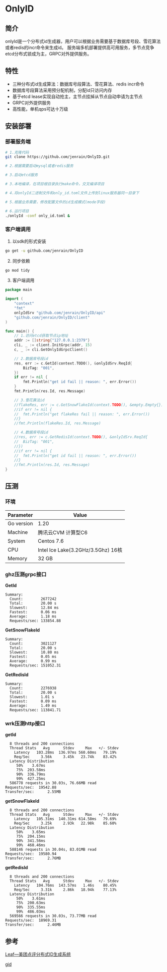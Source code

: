 # OnlyID

## 简介

onlyId是一个分布式id生成器，用户可以根据业务需要基于数据库号段、雪花算法或者redis的incr命令来生成id。
服务端多机部署提供高可用服务，多节点竞争etcd分布式锁成为主，GRPC对外提供服务。

## 特性

- 三种分布式id生成算法：数据库号段算法、雪花算法、redis incr命令
- 数据库号段算法采用预分配机制，分配id只访问内存
- 基于etcd lease实现自动抢主，主节点挂掉从节点自动申请为主节点
- GRPC对外提供服务
- 高性能，单机qps可达十万级

## 安装部署

### 部署服务端

```bash
# 1.克隆代码
git clone https://github.com/jenrain/OnlyID.git

# 2.根据需要启动mysql或者redis服务

# 3.启动etcd服务

# 3.本地编译，在项目根目录执行make命令，交叉编译项目

# 4.将onlyId二进制文件和only_id.toml文件上传到linux服务器同一目录下

# 5.根据业务需要，修改配置文件的id生成模式(mode字段)

# 6.运行项目
./onlyId -conf only_id.toml &
```

### 客户端调用

1. 以sdk的形式安装
```bash
go get -u github.com/jenrain/OnlyID
```

2. 同步依赖
```bash
go mod tidy
```
3. 客户端调用

```go
package main

import (
	"context"
	"fmt"
	onlyIdSrv "github.com/jenrain/OnlyID/api"
	"github.com/jenrain/OnlyID/client"
)

func main() {
	// 1.访问etcd获取节点ip地址
	addr := []string{"127.0.0.1:2379"}
	cli, _ := client.InitGrpc(addr, 15)
	c, _ := cli.GetOnlyIdGrpcClient()

	// 2.数据库号段id
	res, err := c.GetId(context.TODO(), &onlyIdSrv.ReqId{
		BizTag: "001",
	})
	if err != nil {
		fmt.Println("get id fail || reason: ", err.Error())
	}
	fmt.Println(res.Id, res.Message)

	// 3.雪花算法id
	//flakeRes, err := c.GetSnowFlakeId(context.TODO(), &empty.Empty{})
	//if err != nil {
	//	fmt.Println("get flakeRes fail || reason: ", err.Error())
	//}
	//fmt.Println(flakeRes.Id, res.Message)

	// 4.数据库号段id
	//res, err := c.GetRedisId(context.TODO(), &onlyIdSrv.ReqId{
	//	BizTag: "001",
	//})
	//if err != nil {
	//	fmt.Println("get id fail || reason: ", err.Error())
	//}
	//fmt.Println(res.Id, res.Message)
}
```

## 压测

### 环境

| Parameter  | Value                             |
|------------|-----------------------------------|
| Go version | 1.20                              |
| Machine    | 腾讯云CVM 计算型C6                      |
| System     | Centos 7.6                        |
| CPU        | Intel Ice Lake(3.2GHz/3.5Ghz) 16核 |
| Memory     | 32 GB                             |

### ghz压测grpc接口

**GetId**
```
Summary:
  Count:        2677242
  Total:        20.00 s
  Slowest:      12.84 ms
  Fastest:      0.06 ms
  Average:      1.18 ms
  Requests/sec: 133854.88
```

**GetSnowFlakeId**
```
Summary:
  Count:        3021127
  Total:        20.00 s
  Slowest:      10.80 ms
  Fastest:      0.05 ms
  Average:      0.99 ms
  Requests/sec: 151052.31
```

**GetRedisId**
```
Summary:
  Count:        2276938
  Total:        20.00 s
  Slowest:      1.01 s
  Fastest:      0.09 ms
  Average:      1.49 ms
  Requests/sec: 113841.71
```

### wrk压测http接口

**getId**
```
  8 threads and 200 connections
  Thread Stats   Avg      Stdev     Max   +/- Stdev
    Latency   103.28ms  136.97ms 560.60ms   79.19%
    Req/Sec     3.56k     3.45k   23.74k    83.42%
  Latency Distribution
     50%    3.67ms
     75%  203.58ms
     90%  336.79ms
     99%  427.25ms
  586778 requests in 30.03s, 76.66MB read
Requests/sec:  19542.88
Transfer/sec:      2.55MB
```

**getSnowFlakeId**
```
  8 threads and 200 connections
  Thread Stats   Avg      Stdev     Max   +/- Stdev
    Latency   105.31ms  140.31ms 614.58ms   79.69%
    Req/Sec     3.25k     2.93k   22.98k    85.60%
  Latency Distribution
     50%    3.65ms
     75%  204.15ms
     90%  341.56ms
     99%  460.46ms
  588146 requests in 30.04s, 83.01MB read
Requests/sec:  19580.94
Transfer/sec:      2.76MB
```

**getRedisId**
```
  8 threads and 200 connections
  Thread Stats   Avg      Stdev     Max   +/- Stdev
    Latency   104.76ms  143.57ms   1.46s    80.45%
    Req/Sec     3.31k     2.86k   18.94k    77.13%
  Latency Distribution
     50%    3.61ms
     75%  200.63ms
     90%  335.55ms
     99%  486.03ms
  569566 requests in 30.03s, 73.77MB read
Requests/sec:  18969.31
Transfer/sec:      2.46MB
```

## 参考

[Leaf—美团点评分布式ID生成系统](https://tech.meituan.com/2017/04/21/mt-leaf.html)

[gid](https://github.com/hwholiday/gid)